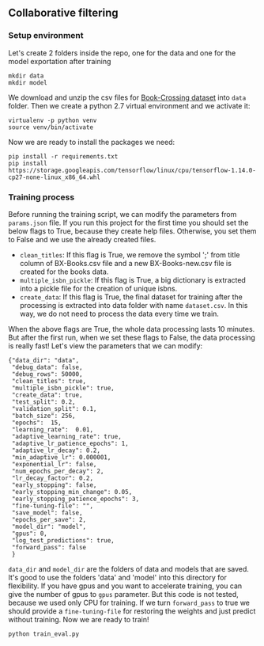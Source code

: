 ## Collaborative filtering

### Setup environment
Let's create 2 folders inside the repo, one for the data and one for the model exportation after training
```
mkdir data
mkdir model
```
We download and unzip the csv files for [Book-Crossing dataset](http://www2.informatik.uni-freiburg.de/~cziegler/BX/) 
into `data` folder. Then we create a python 2.7 virtual environment and we activate it:
```
virtualenv -p python venv
source venv/bin/activate
```
Now we are ready to install the packages we need:
```
pip install -r requirements.txt
pip install https://storage.googleapis.com/tensorflow/linux/cpu/tensorflow-1.14.0-cp27-none-linux_x86_64.whl
```

### Training process
Before running the training script, we can modify the parameters from `params.json` file.
If you run this project for the first time you should set the below flags to True, because they create help files. Otherwise, you set them to False and we use the already created files.
* `clean_titles`: If this flag is True, we remove the symbol ';' from title column of BX-Books.csv file and a new BX-Books-new.csv file is created for the books data.
* `multiple_isbn_pickle`: If this flag is True, a big dictionary is extracted into a pickle file for the creation of unique isbns.
* `create_data`: If this flag is True, the final dataset for training after the processing is extracted into
data folder with name `dataset.csv`. In this way, we do not need to process the data every time we train.

When the above flags are True, the whole data processing lasts 10 minutes. But after the first
run, when we set these flags to False, the data processing is really fast! Let's view
the parameters that we can modify:
```
{"data_dir": "data",
 "debug_data": false,
 "debug_rows": 50000,
 "clean_titles": true,
 "multiple_isbn_pickle": true,
 "create_data": true,
 "test_split": 0.2,
 "validation_split": 0.1,
 "batch_size": 256,
 "epochs":  15,
 "learning_rate":  0.01,
 "adaptive_learning_rate": true,
 "adaptive_lr_patience_epochs": 1,
 "adaptive_lr_decay": 0.2,
 "min_adaptive_lr": 0.000001,
 "exponential_lr": false,
 "num_epochs_per_decay": 2,
 "lr_decay_factor": 0.2,
 "early_stopping": false,
 "early_stopping_min_change": 0.05,
 "early_stopping_patience_epochs": 3,
 "fine-tuning-file": "",
 "save_model": false,
 "epochs_per_save": 2,
 "model_dir": "model",
 "gpus": 0,
 "log_test_predictions": true,
 "forward_pass": false
 }
```

`data_dir` and `model_dir` are the folders of data and models that are saved. It's good to
use the folders 'data' and 'model' into this directory for flexibility. If you have gpus and you
want to accelerate training, you can give the number of gpus to `gpus` parameter. But this
code is not tested, because we used only CPU for training. If we turn `forward_pass` to true we should
provide a `fine-tuning-file` for restoring the weights and just predict without training.
Now we are ready to train!
```
python train_eval.py
```